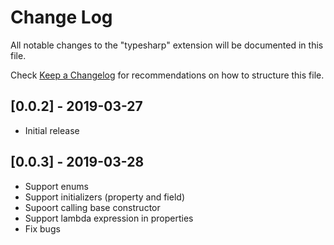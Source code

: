 # Change Log

All notable changes to the "typesharp" extension will be documented in this file.

Check [Keep a Changelog](http://keepachangelog.com/) for recommendations on how to structure this file.

## [0.0.2] - 2019-03-27

- Initial release

## [0.0.3] - 2019-03-28

- Support enums
- Support initializers (property and field) 
- Supoort calling base constructor
- Support lambda expression in properties
- Fix bugs